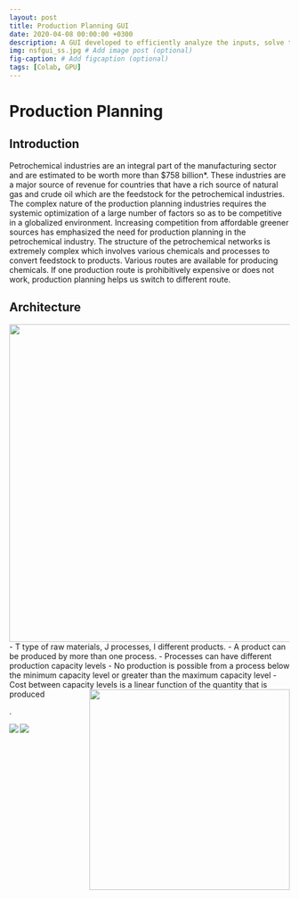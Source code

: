 ```yaml
---
layout: post
title: Production Planning GUI
date: 2020-04-08 00:00:00 +0300
description: A GUI developed to efficiently analyze the inputs, solve the problem and also provide a detailed analysis of the solution without requiring any in-depth knowledge of the solution procedure or optimization solvers.
img: nsfgui_ss.jpg # Add image post (optional)
fig-caption: # Add figcaption (optional)
tags: [Colab, GPU]
---
```




# Production Planning
## Introduction
Petrochemical industries are an integral part of the manufacturing sector and are estimated to be worth more than  $758 billion*. These industries are a major source of revenue for countries that have a rich source of natural gas and crude oil which are the feedstock for the petrochemical industries. The complex nature of the production planning industries requires the systemic optimization of a large number of factors so as to be competitive in a globalized environment. Increasing competition from affordable greener sources has emphasized the need for  production planning in the petrochemical industry. The structure of the petrochemical networks is extremely complex which involves various chemicals and processes to convert feedstock to products. Various routes are available for producing chemicals. If one production route is prohibitively expensive or does not work, production planning helps us switch to different route.

## Architecture
<!-- [Screenshot of GUI]({{site.baseurl}}/assets/img/pp_architecture.jpg) -->
<img align="left" width="570" src="{{site.baseurl}}/assets/img/pp_architecture.jpg">
- T type of raw materials, J processes, I different products.
- A product can be produced by more than one process.
- Processes can have different production capacity levels
- No production is possible from a process below the minimum capacity level or greater than the maximum capacity level
- Cost between capacity levels is a linear function of the quantity that is produced
<img align="right" width="360" src="{{site.baseurl}}/assets/img/pp_plot.jpg">

.
<!-- [Screenshot of GUI]({{site.baseurl}}/assets/img/pp1.png) -->
<img align="left" src="{{site.baseurl}}/assets/img/pp1.jpg">
<img align="left" src="{{site.baseurl}}/assets/img/pp2s.png">

